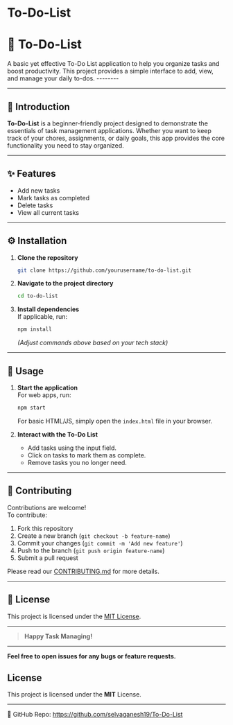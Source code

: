 # To-Do-List

# 📝 To-Do-List

A basic yet effective To-Do List application to help you organize tasks and boost productivity. This project provides a simple interface to add, view, and manage your daily to-dos. --------

---

## 📖 Introduction

**To-Do-List** is a beginner-friendly project designed to demonstrate the essentials of task management applications. Whether you want to keep track of your chores, assignments, or daily goals, this app provides the core functionality you need to stay organized.

---

## ✨ Features

- Add new tasks
- Mark tasks as completed
- Delete tasks
- View all current tasks

---

## ⚙️ Installation

1. **Clone the repository**
   ```bash
   git clone https://github.com/yourusername/to-do-list.git
   ```
2. **Navigate to the project directory**
   ```bash
   cd to-do-list
   ```
3. **Install dependencies**  
   If applicable, run:
   ```bash
   npm install
   ```
   *(Adjust commands above based on your tech stack)*

---

## 🚀 Usage

1. **Start the application**  
   For web apps, run:
   ```bash
   npm start
   ```
   For basic HTML/JS, simply open the `index.html` file in your browser.

2. **Interact with the To-Do List**
   - Add tasks using the input field.
   - Click on tasks to mark them as complete.
   - Remove tasks you no longer need.

---

## 🤝 Contributing

Contributions are welcome!  
To contribute:

1. Fork this repository
2. Create a new branch (`git checkout -b feature-name`)
3. Commit your changes (`git commit -m 'Add new feature'`)
4. Push to the branch (`git push origin feature-name`)
5. Submit a pull request

Please read our [CONTRIBUTING.md](CONTRIBUTING.md) for more details.

---

## 📄 License

This project is licensed under the [MIT License](LICENSE).

---

> **Happy Task Managing!**

---

**Feel free to open issues for any bugs or feature requests.**

## License
This project is licensed under the **MIT** License.

---
🔗 GitHub Repo: https://github.com/selvaganesh19/To-Do-List
